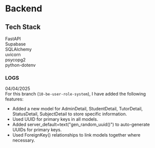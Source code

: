 # Backend

## Tech Stack
FastAPI\
Supabase\
SQLAlchemy\
uvicorn\
psycopg2\
python-dotenv

### LOGS
04/04/2025\
For this branch (```10-be-user-role-system```), I have added the following features:
- Added a new model for AdminDetail, StudentDetail, TutorDetail, StatusDetail, SubjectDetail to store specific information.
- Used UUID for primary keys in all models.
- Added server_default=text("gen_random_uuid()") to auto-generate UUIDs for primary keys.
- Used ForeignKey() relationships to link models together where necessary.
